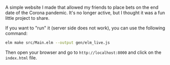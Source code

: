 A simple website I made that allowed my friends to place bets on the end date of the Corona pandemic.
It's no longer active, but I thought it was a fun little project to share.

If you want to "run" it (server side does not work), you can use the following command:
```bash
elm make src/Main.elm --output gen/elm_live.js
```
Then open your browser and go to `http://localhost:8000` and click on the `index.html` file.